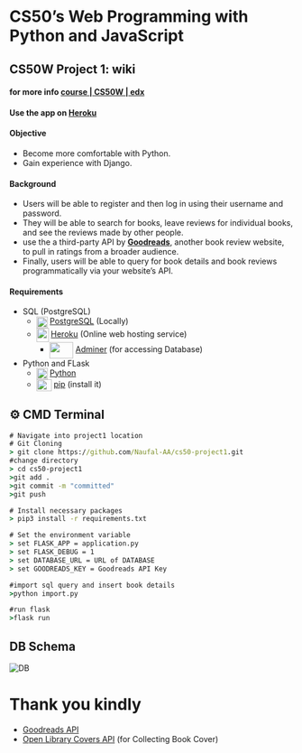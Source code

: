 # CS50’s Web Programming with Python and JavaScript
## CS50W Project 1: wiki 
#### for more info [course | CS50W | edx](https://courses.edx.org/courses/course-v1:HarvardX+CS50W+Web/course/)

#### Use the app on [Heroku](https://wi-ki.herokuapp.com/)

#### Objective
* Become more comfortable with Python.
* Gain experience with Django.

#### Background

* Users will be able to register and then log in using their username and password. 
* They will be able to search for books, leave reviews for individual books, and see the reviews made by other people. 
* use the a third-party API by **[Goodreads](https://www.goodreads.com/api)**, another book review website, to pull in ratings from a broader audience. 
* Finally, users will be able to query for book details and book reviews programmatically via your website’s API.

#### Requirements
* SQL (PostgreSQL)
  * <img src="https://www.postgresql.org/media/img/about/press/elephant.png" width="20" height="20" valign="middle"> [PostgreSQL](https://www.postgresql.org/download/) (Locally)
  * <img src="https://dab1nmslvvntp.cloudfront.net/wp-content/uploads/2016/04/1461122387heroku-logo.jpg" width="22" height="25" valign="middle"> [Heroku](https://www.heroku.com/) (Online web hosting service)
    * <img src="https://jay.holtslander.ca/img/svg/skills/adminer-logo.svg" width="42" height="29" valign="middle"> [Adminer](https://www.heroku.com/) (for accessing Database)
 * Python and FLask
    * <img src="https://upload.wikimedia.org/wikipedia/commons/thumb/c/c3/Python-logo-notext.svg/600px-Python-logo-notext.svg.png" width="20" height="20" valign="middle"> [Python](https://www.python.org/downloads/)
    * <img src="https://banner2.cleanpng.com/20190124/rs/kisspng-python-selenium-programming-language-computer-icon-pip-5c4a4a7ca92d33.171618491548372604693.jpg" width="27" height="21" valign="middle"> [pip](https://pip.pypa.io/en/stable/installing/) (install it)

## :gear: CMD Terminal

```cmd
# Navigate into project1 location 
# Git Cloning
> git clone https://github.com/Naufal-AA/cs50-project1.git
#change directory
> cd cs50-project1
>git add . 
>git commit -m "committed"
>git push

# Install necessary packages
> pip3 install -r requirements.txt

# Set the environment variable
> set FLASK_APP = application.py
> set FLASK_DEBUG = 1
> set DATABASE_URL = URL of DATABASE
> set GOODREADS_KEY = Goodreads API Key

#import sql query and insert book details
>python import.py

#run flask
>flask run
```

## DB Schema
![DB](https://i.ibb.co/0tSXJ82/dbschema.png)


# Thank you kindly
* [Goodreads API](https://www.goodreads.com/api)
* [Open Library Covers API](http://covers.openlibrary.org/) (for Collecting Book Cover)
